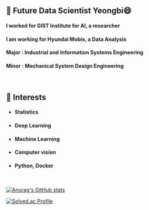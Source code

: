 ## 🌱 Future Data Scientist Yeongbi😄
#### I worked for GIST Institute for AI, a researcher
#### I am working for Hyundai Mobis, a Data Analysis
#### Major : Industrial and Information Systems Engineering
#### Minor : Mechanical System Design Engineering
<br>

## 🌱 Interests

 - #### Statistics
 - #### Deep Learning 
 - #### Machine Learning
 - #### Computer vision
 - #### Python, Docker

<br>

[![Anurag's GitHub stats](https://github-readme-stats.vercel.app/api?username=Yeongbi-Na)](https://github.com/anuraghazra/github-readme-stats)


[![Solved.ac Profile](http://mazassumnida.wtf/api/v2/generate_badge?boj=nybi123)](https://solved.ac/nybi123/)

<!--
**Yeongbi-Na/Yeongbi-Na** is a ✨ _special_ ✨ repository because its `README.md` (this file) appears on your GitHub profile.

Here are some ideas to get you started:

- 🔭 I’m currently working on ...
- 🌱 I’m currently learning ...
- 👯 I’m looking to collaborate on ...
- 🤔 I’m looking for help with ...
- 💬 Ask me about ...
- 📫 How to reach me: ...
- 😄 Pronouns: ...
- ⚡ Fun fact: ...
-->
